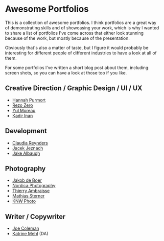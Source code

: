# Awesome Portfolios

This is a collection of awesome portfolios. I think portfolios are a great way of demonstrating skills and of showcasing your work, which is why I wanted to share a list of portfolios I've come across that either look stunning because of the work, but mostly because of the presentation.

Obviously that's also a matter of taste, but I figure it would probably be interesting for different people of different industries to have a look at all of them.

For some portfolios I've written a short blog post about them, including screen shots, so you can have a look at those too if you like.

## Creative Direction / Graphic Design / UI / UX

- [Hannah Purmort](http://hannahpurmort.com)
- [Rezo Zero](https://www.rezo-zero.com)
- [Yul Moreau](http://y78.fr/)
- [Kadir Inan](https://uix.me/)

## Development

- [Claudia Reynders](http://mangamaui.com/)
- [Jacek Jeznach](https://jacekjeznach.com/)
- [Jake Albaugh](http://jakealbaugh.com/)

## Photography

- [Jakob de Boer](http://jakobdeboer.com/)
- [Nordica Photography](http://nordicaphotography.com/)
- [Thierry Ambraisse](http://www.hellothierry.com)
- [Mathias Sterner](http://www.mathiassterner.com/)
- [KNW Photo](https://www.knw.io)

## Writer / Copywriter

- [Joe Coleman](http://getcoleman.com/)
- [Katrine Mehl](http://www.katrinemehl.com/) (DA)
